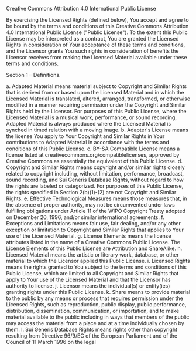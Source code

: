 Creative Commons Attribution 4.0 International Public License

By exercising the Licensed Rights (defined below), You accept and agree to be bound by the terms and conditions of this Creative Commons Attribution 4.0 International Public License ("Public License"). To the extent this Public License may be interpreted as a contract, You are granted the Licensed Rights in consideration of Your acceptance of these terms and conditions, and the Licensor grants You such rights in consideration of benefits the Licensor receives from making the Licensed Material available under these terms and conditions.

Section 1 – Definitions.

a.   Adapted Material means material subject to Copyright and Similar Rights that is derived from or based upon the Licensed Material and in which the Licensed Material is translated, altered, arranged, transformed, or otherwise modified in a manner requiring permission under the Copyright and Similar Rights held by the Licensor. For purposes of this Public License, where the Licensed Material is a musical work, performance, or sound recording, Adapted Material is always produced where the Licensed Material is synched in timed relation with a moving image.
b.   Adapter's License means the license You apply to Your Copyright and Similar Rights in Your contributions to Adapted Material in accordance with the terms and conditions of this Public License.
c.   BY-SA Compatible License means a license listed at creativecommons.org/compatiblelicenses, approved by Creative Commons as essentially the equivalent of this Public License.
d.   Copyright and Similar Rights means copyright and/or similar rights closely related to copyright including, without limitation, performance, broadcast, sound recording, and Sui Generis Database Rights, without regard to how the rights are labeled or categorized. For purposes of this Public License, the rights specified in Section 2(b)(1)-(2) are not Copyright and Similar Rights.
e.   Effective Technological Measures means those measures that, in the absence of proper authority, may not be circumvented under laws fulfilling obligations under Article 11 of the WIPO Copyright Treaty adopted on December 20, 1996, and/or similar international agreements.
f.   Exceptions and Limitations means fair use, fair dealing, and/or any other exception or limitation to Copyright and Similar Rights that applies to Your use of the Licensed Material.
g.   License Elements means the license attributes listed in the name of a Creative Commons Public License. The License Elements of this Public License are Attribution and ShareAlike.
h.   Licensed Material means the artistic or literary work, database, or other material to which the Licensor applied this Public License.
i.   Licensed Rights means the rights granted to You subject to the terms and conditions of this Public License, which are limited to all Copyright and Similar Rights that apply to Your use of the Licensed Material and that the Licensor has authority to license.
j.   Licensor means the individual(s) or entity(ies) granting rights under this Public License.
k.   Share means to provide material to the public by any means or process that requires permission under the Licensed Rights, such as reproduction, public display, public performance, distribution, dissemination, communication, or importation, and to make material available to the public including in ways that members of the public may access the material from a place and at a time individually chosen by them.
l.   Sui Generis Database Rights means rights other than copyright resulting from Directive 96/9/EC of the European Parliament and of the Council of 11 March 1996 on the legal

